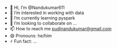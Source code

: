 - 👋 Hi, I’m @Nandukumar611
- 👀 I’m interested in working with data
- 🌱 I’m currently learning pyspark
- 💞️ I’m looking to collaborate on ...
- 📫 How to reach me pudinandukumar@gmail.com 
- 😄 Pronouns: he/him
- ⚡ Fun fact: ...

<!---
Nandukumar611/Nandukumar611 is a ✨ special ✨ repository because its `README.md` (this file) appears on your GitHub profile.
You can click the Preview link to take a look at your changes.
--->
